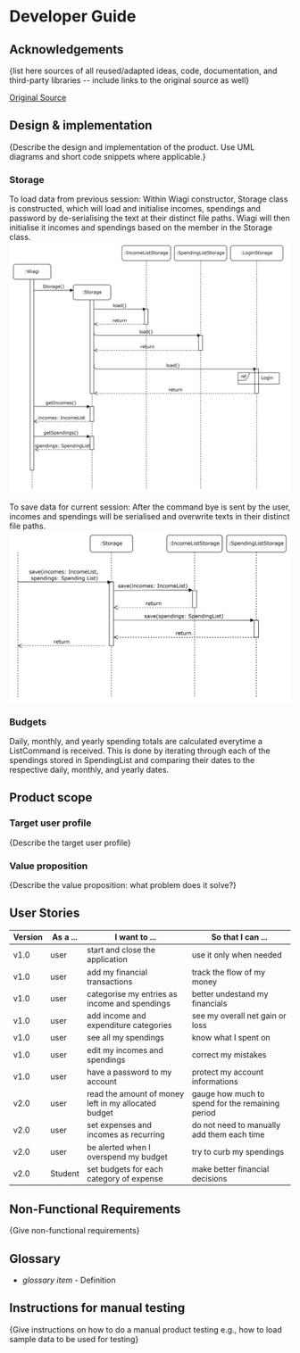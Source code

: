 # Developer Guide

## Acknowledgements

{list here sources of all reused/adapted ideas, code, documentation, and third-party libraries -- include links to the
original source as well}

[Original Source](https://github.com/nus-cs2113-AY2425S1/tp)

## Design & implementation

{Describe the design and implementation of the product. Use UML diagrams and short code snippets where applicable.}
### Storage
To load data from previous session:
Within Wiagi constructor, Storage class is constructed, which will load and initialise incomes, spendings and
password by de-serialising the text at their distinct file paths. Wiagi will then initialise it incomes and spendings
based on the member in the Storage class.
![storageLoad.png](./Diagrams/storageLoad.png)

To save data for current session:
After the command bye is sent by the user, incomes and spendings will be serialised and overwrite texts in
their distinct file paths.
![storageSave.png](./Diagrams/storageSave.png)

### Budgets
Daily, monthly, and yearly spending totals are calculated everytime a ListCommand is received. This is done by
iterating through each of the spendings stored in SpendingList and comparing their dates to the respective daily,
monthly, and yearly dates.


## Product scope
### Target user profile

{Describe the target user profile}

### Value proposition

{Describe the value proposition: what problem does it solve?}

## User Stories

| Version | As a ... | I want to ...                                        | So that I can ... |
|----|----|------------------------------------------------------|-------------------|
|v1.0|user| start and close the application                      | use it only when needed |
|v1.0|user| add my financial transactions                        | track the flow of my money |
|v1.0|user| categorise my entries as income and spendings        | better undestand my financials |
|v1.0|user| add income and expenditure categories                | see my overall net gain or loss |
| v1.0    | user     | see all my spendings                          | know what I spent on            |
| v1.0    | user     | edit my incomes and spendings                 | correct my mistakes             |
|v1.0|user| have a password to my account                        | protect my account informations |
|v2.0|user| read the amount of money left in my allocated budget | gauge how much to spend for the remaining period |
|v2.0|user| set expenses and incomes as recurring | do not need to manually add them each time |
|v2.0|user| be alerted when I overspend my budget | try to curb my spendings |
|v2.0| Student  | set budgets for each category of expense      | make better financial decisions |

## Non-Functional Requirements

{Give non-functional requirements}

## Glossary

* *glossary item* - Definition

## Instructions for manual testing

{Give instructions on how to do a manual product testing e.g., how to load sample data to be used for testing}
